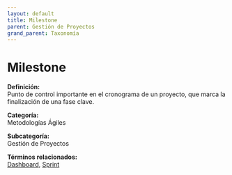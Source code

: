 ```yaml
---
layout: default
title: Milestone
parent: Gestión de Proyectos
grand_parent: Taxonomía
---
```


# Milestone

**Definición:**  
Punto de control importante en el cronograma de un proyecto, que marca la finalización de una fase clave.

**Categoría:**  
Metodologías Ágiles

**Subcategoría:**  
Gestión de Proyectos

**Términos relacionados:**  
[Dashboard](https://maleniski.github.io/diccionario-angl-tec-mx/docs/taxonomia/metodologías-ágiles/gestión-de-proyectos/dashboard.html), [Sprint](https://maleniski.github.io/diccionario-angl-tec-mx/docs/taxonomia/metodologías-ágiles/gestión-de-proyectos/sprint.html)
